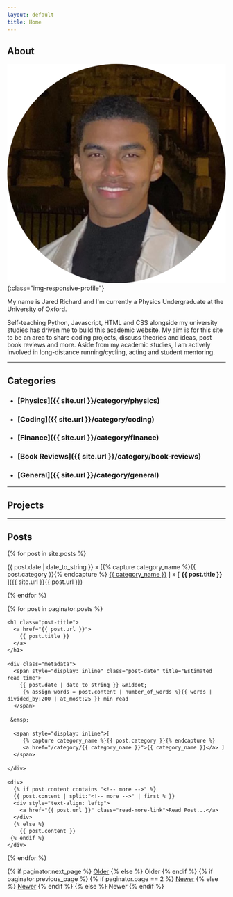 ```yaml
---
layout: default
title: Home
---
```


<!-- ABOUT -->

<h2>About</h2>

![Jared Richard](/assets/images/jared-about-pic.png){:class="img-responsive-profile"}

My name is Jared Richard and I'm currently a Physics Undergraduate at the University of Oxford. 

Self-teaching Python, Javascript, HTML and CSS alongside my university studies has driven me to build this academic website. My aim is for this site to be an area to share coding projects, discuss theories and ideas, post book reviews and more. Aside from my academic studies, I am actively involved in long-distance running/cycling, acting and student mentoring.



-----

<!-- CATEGORIES -->

<h2>Categories</h2>

* ### [Physics]({{ site.url }}/category/physics)
* ### [Coding]({{ site.url }}/category/coding)
* ### [Finance]({{ site.url }}/category/finance)
* ### [Book Reviews]({{ site.url }}/category/book-reviews)
* ### [General]({{ site.url }}/category/general)

-----

<!-- PROJECTS -->

<h2>Projects</h2>


-----  

<!-- POSTS -->

<h2>Posts</h2>

{% for post in site.posts %}

{{ post.date | date_to_string }} » [{% capture category_name %}{{ post.category }}{% endcapture %} <a href="/category/{{ category_name }}">{{ category_name }}</a> ] » [ **{{ post.title }}** ]({{ site.url }}{{ post.url }}) 

{% endfor %}




<div class="posts">

  {% for post in paginator.posts %}

  <div class="post">

    <h1 class="post-title">
      <a href="{{ post.url }}">
        {{ post.title }}
      </a>
    </h1>

    <div class="metadata">
      <span style="display: inline" class="post-date" title="Estimated read time">
        {{ post.date | date_to_string }} &middot; 
         {% assign words = post.content | number_of_words %}{{ words | divided_by:200 | at_most:25 }} min read
      </span>

     &emsp;

      <span style="display: inline">[
         {% capture category_name %}{{ post.category }}{% endcapture %}
         <a href="/category/{{ category_name }}">{{ category_name }}</a> ]
      </span>
      
    </div>

    <div>
      {% if post.content contains "<!-- more -->" %}
      {{ post.content | split:"<!-- more -->" | first % }}
      <div style="text-align: left;">
        <a href="{{ post.url }}" class="read-more-link">Read Post...</a>
      </div>
      {% else %}
        {{ post.content }}
     {% endif %}
    </div>
  </div>

  {% endfor %}

</div>




<div class="pagination">
  {% if paginator.next_page %}
    <a class="pagination-item older" href="{{ site.url }}/page{{paginator.next_page}}">Older</a>
  {% else %}
    <span class="pagination-item older">Older</span>
  {% endif %}
  {% if paginator.previous_page %}
    {% if paginator.page == 2 %}
      <a class="pagination-item newer" href="{{ site.url }}">Newer</a>
    {% else %}
      <a class="pagination-item newer" href="{{ site.url }}/page{{paginator.previous_page}}">Newer</a>
    {% endif %}
  {% else %}
    <span class="pagination-item newer">Newer</span>
  {% endif %}
</div>


